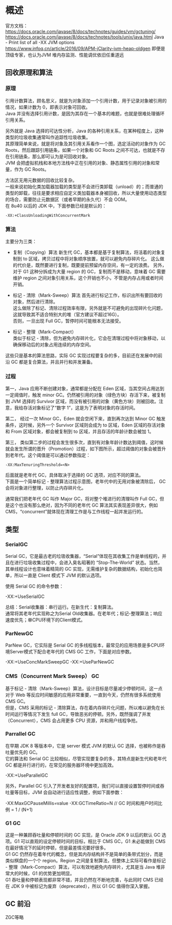 # 概述

官方文档：  
https://docs.oracle.com/javase/8/docs/technotes/guides/vm/gctuning/  
https://docs.oracle.com/javase/8/docs/technotes/tools/unix/java.html  Java - Print list of all -XX JVM options
https://www.infoq.cn/article/2016/09/APM-jClarity-jvm-heap-oldgen 即便是顶级专家，也认为JVM 堆内存监测、性能调优依旧任重道远

## 回收原理和算法

### 原理

引用计数算法，顾名思义，就是为对象添加一个引用计数，用于记录对象被引用的情况，如果计数为 0，即表示对象可回收。  
Java 并没有选择引用计数，是因为其存在一个基本的难题，也就是很难处理循环引用关系。

另外就是 Java 选择的可达性分析，Java 的各种引用关系，在某种程度上，这种类型的垃圾收集通常叫作追踪性垃圾收集。  
其原理简单来说，就是将对象及其引用关系看作一个图，选定活动的对象作为 GC Roots，然后跟踪引用链条，如果一个对象和 GC Roots 之间不可达，也就是不存在引用链条，那么即可认为是可回收对象。  
JVM 会把虚拟机栈和本地方法栈中正在引用的对象、静态属性引用的对象和常量，作为 GC Roots。  

方法区无用元数据的回收比较复杂。  
一般来说初始化类加载器加载的类型是不会进行类卸载（unload）的；而普通的类型的卸载，往往是要求相应自定义类加载器本身被回收，所以大量使用动态类型的场合，需要防止元数据区（或者早期的永久代）不会 OOM。  
在 8u40 以后的 JDK 中，下面参数已经是默认的：

```{}
-XX:+ClassUnloadingWithConcurrentMark
```

### 算法

主要分为三类：

- 复制（Copying）算法
  新生代 GC，基本都是基于复制算法，将活着的对象复制到 to 区域，拷贝过程中将对象顺序放置，就可以避免内存碎片化。
  这么做的代价是，既然要进行复制，既要提前预留内存空间，有一定的浪费。
  另外，对于 G1 这种分拆成为大量 region 的 GC，复制而不是移动，意味着 GC 需要维护 region 之间对象引用关系，这个开销也不小，不管是内存占用或者时间开销。

- 标记 - 清除（Mark-Sweep）算法
  首先进行标记工作，标识出所有要回收的对象，然后进行清除。  
  这么做除了标记、清除过程效率有限，另外就是不可避免的出现碎片化问题，这就导致其不适合特别大的堆（官方建议不超过16G）。  
  否则，一旦出现 Full GC，暂停时间可能根本无法接受。
  
- 标记 - 整理（Mark-Compact）  
  类似于标记 - 清除，但为避免内存碎片化，它会在清理过程中将对象移动，以确保移动后的对象占用连续的内存空间。

这些只是基本的算法思路，实际 GC 实现过程要复杂的多，目前还在发展中的前沿 GC 都是复合算法，并且并行和并发兼备。

### 过程

第一，Java 应用不断创建对象，通常都是分配在 Eden 区域，当其空间占用达到一定阈值时，触发 minor GC。仍然被引用的对象（绿色方块）存活下来，被复制到 JVM 选择的 Survivor 区域，而没有被引用的对象（黄色方块）则被回收。注意，我给存活对象标记了“数字 1”，这是为了表明对象的存活时间。

第二， 经过一次 Minor GC，Eden 就会空闲下来，直到再次达到 Minor GC 触发条件，这时候，另外一个 Survivor 区域则会成为 to 区域，Eden 区域的存活对象和 From 区域对象，都会被复制到 to 区域，并且存活的年龄计数会被加 1。

第三， 类似第二步的过程会发生很多次，直到有对象年龄计数达到阈值，这时候就会发生所谓的晋升（Promotion）过程，如下图所示，超过阈值的对象会被晋升到老年代。这个阈值是可以通过参数指定：

```{}
-XX:MaxTenuringThreshold=<N>
```

后面就是老年代 GC，具体取决于选择的 GC 选项，对应不同的算法。  
下面是一个简单标记 - 整理算法过程示意图，老年代中的无用对象被清除后， GC 会将对象进行整理，以防止内存碎片化。

通常我们把老年代 GC 叫作 Major GC，将对整个堆进行的清理叫作 Full GC，但是这个也没有那么绝对，因为不同的老年代 GC 算法其实表现差异很大，例如 CMS，“concurrent”就体现在清理工作是与工作线程一起并发运行的。

## 类型

### SerialGC

Serial GC，它是最古老的垃圾收集器，“Serial”体现在其收集工作是单线程的，并且在进行垃圾收集过程中，会进入臭名昭著的 “Stop-The-World” 状态。当然，其单线程设计也意味着精简的 GC 实现，无需维护复杂的数据结构，初始化也简单，所以一直是 Client 模式下 JVM 的默认选项。  

使用 Serial GC 的命令参数：

-XX:+UseSerialGC  

总结：Serial收集器：串行运行。在新生代：复制算法。  
通常将其老年代实现称之为Serial Old收集器。在老年代；标记-整理算法；响应速度优先；单CPU环境下的Client模式。  

### ParNewGC

ParNew GC，它实际是 Serial GC 的多线程版本，最常见的应用场景是多CPU环境Server模式下配合老年代的 CMS GC 工作，下面是对应参数。

-XX:+UseConcMarkSweepGC -XX:+UseParNewGC

### CMS（Concurrent Mark Sweep） GC

基于标记 - 清除（Mark-Sweep）算法，设计目标是尽量减少停顿时间，这一点对于 Web 等反应时间敏感的应用非常重要，一直到今天，仍然有很多系统使用 CMS GC。  
但是，CMS 采用的标记 - 清除算法，存在着内存碎片化问题，所以难以避免在长时间运行等情况下发生 full GC，导致恶劣的停顿。另外，既然强调了并发（Concurrent），CMS 会占用更多 CPU 资源，并和用户线程争抢。

### Parrallel GC

在早期 JDK 8 等版本中，它是 server 模式 JVM 的默认 GC 选择，也被称作是吞吐量优先的 GC。  
它的算法和 Serial GC 比较相似，尽管实现要复杂的多，其特点是新生代和老年代 GC 都是并行进行的，在常见的服务器环境中更加高效。  

-XX:+UseParallelGC

另外，Parallel GC 引入了开发者友好的配置项，我们可以直接设置暂停时间或吞吐量等目标，JVM 会自动进行适应性调整，例如下面参数：

-XX:MaxGCPauseMillis=value
-XX:GCTimeRatio=N // GC 时间和用户时间比例 = 1 / (N+1)

### G1 GC

这是一种兼顾吞吐量和停顿时间的 GC 实现，是 Oracle JDK 9 以后的默认 GC 选项。G1 可以直观的设定停顿时间的目标，相比于 CMS GC，G1 未必能做到 CMS 在最好情况下的延时停顿，但是最差情况要好很多。  
G1 GC 仍然存在着年代的概念，但是其内存结构并不是简单的条带式划分，而是类似棋盘的一个个 region。Region 之间是复制算法，但整体上实际可看作是标记 - 整理（Mark-Compact）算法，可以有效地避免内存碎片，尤其是当 Java 堆非常大的时候，G1 的优势更加明显。  
G1 吞吐量和停顿表现都非常不错，并且仍然在不断地完善，与此同时 CMS 已经在 JDK 9 中被标记为废弃（deprecated），所以 G1 GC 值得你深入掌握。


## GC 前沿

ZGC等略